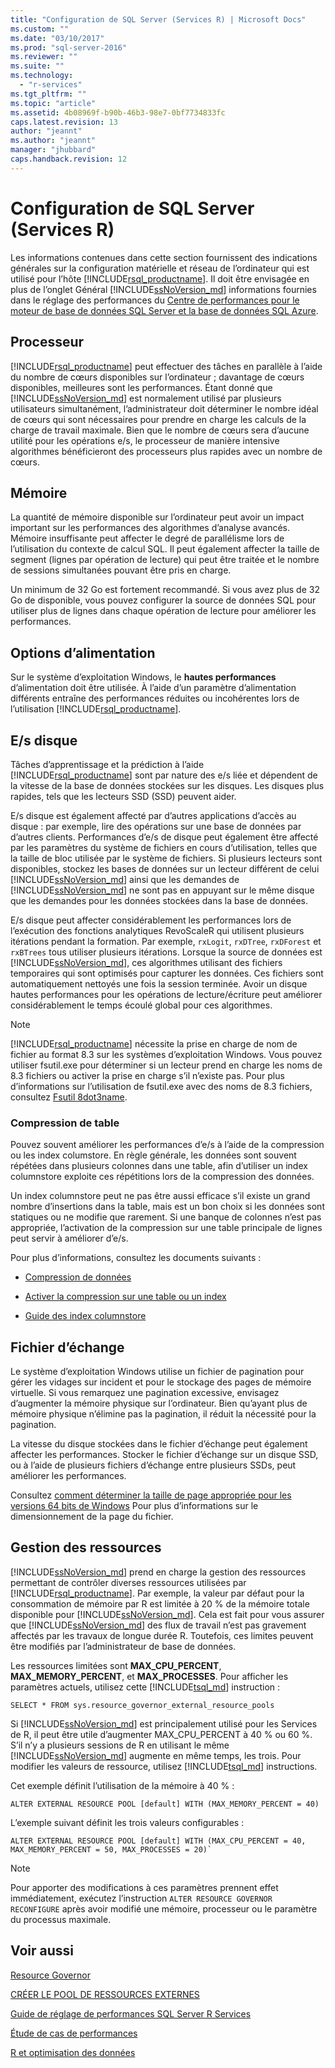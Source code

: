 ```yaml
---
title: "Configuration de SQL Server (Services R) | Microsoft Docs"
ms.custom: ""
ms.date: "03/10/2017"
ms.prod: "sql-server-2016"
ms.reviewer: ""
ms.suite: ""
ms.technology: 
  - "r-services"
ms.tgt_pltfrm: ""
ms.topic: "article"
ms.assetid: 4b08969f-b90b-46b3-98e7-0bf7734833fc
caps.latest.revision: 13
author: "jeannt"
ms.author: "jeannt"
manager: "jhubbard"
caps.handback.revision: 12
---
```

# Configuration de SQL Server (Services R)
Les informations contenues dans cette section fournissent des indications générales sur la configuration matérielle et réseau de l’ordinateur qui est utilisé pour l’hôte [!INCLUDE[rsql_productname](../../includes/rsql-productname-md.md)]. Il doit être envisagée en plus de l’onglet Général [!INCLUDE[ssNoVersion_md](../../includes/ssnoversion-md.md)] informations fournies dans le réglage des performances du [Centre de performances pour le moteur de base de données SQL Server et la base de données SQL Azure](../../relational-databases/security/security-center-for-sql-server-database-engine-and-azure-sql-database.md).

## Processeur

[!INCLUDE[rsql_productname](../../includes/rsql-productname-md.md)] peut effectuer des tâches en parallèle à l’aide du nombre de cœurs disponibles sur l’ordinateur ; davantage de cœurs disponibles, meilleures sont les performances. Étant donné que [!INCLUDE[ssNoVersion_md](../../includes/ssnoversion-md.md)] est normalement utilisé par plusieurs utilisateurs simultanément, l’administrateur doit déterminer le nombre idéal de cœurs qui sont nécessaires pour prendre en charge les calculs de la charge de travail maximale. Bien que le nombre de cœurs sera d’aucune utilité pour les opérations e/s, le processeur de manière intensive algorithmes bénéficieront des processeurs plus rapides avec un nombre de cœurs.

## Mémoire

La quantité de mémoire disponible sur l’ordinateur peut avoir un impact important sur les performances des algorithmes d’analyse avancés. Mémoire insuffisante peut affecter le degré de parallélisme lors de l’utilisation du contexte de calcul SQL. Il peut également affecter la taille de segment (lignes par opération de lecture) qui peut être traitée et le nombre de sessions simultanées pouvant être pris en charge.

Un minimum de 32 Go est fortement recommandé. Si vous avez plus de 32 Go de disponible, vous pouvez configurer la source de données SQL pour utiliser plus de lignes dans chaque opération de lecture pour améliorer les performances.

## Options d’alimentation

Sur le système d’exploitation Windows, le __hautes performances__ d’alimentation doit être utilisée. À l’aide d’un paramètre d’alimentation différents entraîne des performances réduites ou incohérentes lors de l’utilisation [!INCLUDE[rsql_productname](../../includes/rsql-productname-md.md)].

## E/s disque

Tâches d’apprentissage et la prédiction à l’aide [!INCLUDE[rsql_productname](../../includes/rsql-productname-md.md)] sont par nature des e/s liée et dépendent de la vitesse de la base de données stockées sur les disques. Les disques plus rapides, tels que les lecteurs SSD (SSD) peuvent aider. 

E/s disque est également affecté par d’autres applications d’accès au disque : par exemple, lire des opérations sur une base de données par d’autres clients. Performances d’e/s de disque peut également être affecté par les paramètres du système de fichiers en cours d’utilisation, telles que la taille de bloc utilisée par le système de fichiers. Si plusieurs lecteurs sont disponibles, stockez les bases de données sur un lecteur différent de celui [!INCLUDE[ssNoVersion_md](../../includes/ssnoversion-md.md)] ainsi que les demandes de [!INCLUDE[ssNoVersion_md](../../includes/ssnoversion-md.md)] ne sont pas en appuyant sur le même disque que les demandes pour les données stockées dans la base de données.

E/s disque peut affecter considérablement les performances lors de l’exécution des fonctions analytiques RevoScaleR qui utilisent plusieurs itérations pendant la formation. Par exemple, `rxLogit`, `rxDTree`, `rxDForest` et `rxBTrees` tous utiliser plusieurs itérations. Lorsque la source de données est [!INCLUDE[ssNoVersion_md](../../includes/ssnoversion-md.md)], ces algorithmes utilisant des fichiers temporaires qui sont optimisés pour capturer les données. Ces fichiers sont automatiquement nettoyés une fois la session terminée. Avoir un disque hautes performances pour les opérations de lecture/écriture peut améliorer considérablement le temps écoulé global pour ces algorithmes.

> [!NOTE]
> [!INCLUDE[rsql_productname](../../includes/rsql-productname-md.md)] nécessite la prise en charge de nom de fichier au format 8.3 sur les systèmes d’exploitation Windows. Vous pouvez utiliser fsutil.exe pour déterminer si un lecteur prend en charge les noms de 8.3 fichiers ou activer la prise en charge s’il n’existe pas. Pour plus d’informations sur l’utilisation de fsutil.exe avec des noms de 8.3 fichiers, consultez [Fsutil 8dot3name](https://technet.microsoft.com/library/ff621566(v=ws.11).aspx).

### Compression de table

Pouvez souvent améliorer les performances d’e/s à l’aide de la compression ou les index columstore. En règle générale, les données sont souvent répétées dans plusieurs colonnes dans une table, afin d’utiliser un index columnstore exploite ces répétitions lors de la compression des données.

Un index columnstore peut ne pas être aussi efficace s’il existe un grand nombre d’insertions dans la table, mais est un bon choix si les données sont statiques ou ne modifie que rarement. Si une banque de colonnes n’est pas appropriée, l’activation de la compression sur une table principale de lignes peut servir à améliorer d’e/s.

Pour plus d’informations, consultez les documents suivants :

* [Compression de données](../../relational-databases/data-compression/data-compression.md)

* [Activer la compression sur une table ou un index](../../relational-databases/data-compression/enable-compression-on-a-table-or-index.md)

* [Guide des index columnstore](Columnstore%20Indexes%20Guide.md)

## Fichier d’échange

Le système d’exploitation Windows utilise un fichier de pagination pour gérer les vidages sur incident et pour le stockage des pages de mémoire virtuelle. Si vous remarquez une pagination excessive, envisagez d’augmenter la mémoire physique sur l’ordinateur. Bien qu’ayant plus de mémoire physique n’élimine pas la pagination, il réduit la nécessité pour la pagination.

La vitesse du disque stockées dans le fichier d’échange peut également affecter les performances. Stocker le fichier d’échange sur un disque SSD, ou à l’aide de plusieurs fichiers d’échange entre plusieurs SSDs, peut améliorer les performances.

Consultez [comment déterminer la taille de page appropriée pour les versions 64 bits de Windows](https://support.microsoft.com/en-us/kb/2860880) Pour plus d’informations sur le dimensionnement de la page du fichier.

## Gestion des ressources

[!INCLUDE[ssNoVersion_md](../../includes/ssnoversion-md.md)] prend en charge la gestion des ressources permettant de contrôler diverses ressources utilisées par [!INCLUDE[rsql_productname](../../includes/rsql-productname-md.md)]. Par exemple, la valeur par défaut pour la consommation de mémoire par R est limitée à 20 % de la mémoire totale disponible pour [!INCLUDE[ssNoVersion_md](../../includes/ssnoversion-md.md)]. Cela est fait pour vous assurer que [!INCLUDE[ssNoVersion_md](../../includes/ssnoversion-md.md)] des flux de travail n’est pas gravement affectés par les travaux de longue durée R. Toutefois, ces limites peuvent être modifiés par l’administrateur de base de données. 

Les ressources limitées sont __MAX_CPU_PERCENT__, __MAX_MEMORY_PERCENT__, et __MAX_PROCESSES__. Pour afficher les paramètres actuels, utilisez cette [!INCLUDE[tsql_md](../../includes/tsql-md.md)] instruction :

```T-SQL
SELECT * FROM sys.resource_governor_external_resource_pools
``` 

Si [!INCLUDE[ssNoVersion_md](../../includes/ssnoversion-md.md)] est principalement utilisé pour les Services de R, il peut être utile d’augmenter MAX_CPU_PERCENT à 40 % ou 60 %. S’il n’y a plusieurs sessions de R en utilisant le même [!INCLUDE[ssNoVersion_md](../../includes/ssnoversion-md.md)] augmente en même temps, les trois. Pour modifier les valeurs de ressource, utilisez [!INCLUDE[tsql_md](../../includes/tsql-md.md)] instructions. 

Cet exemple définit l’utilisation de la mémoire à 40 % :

```T-SQL
ALTER EXTERNAL RESOURCE POOL [default] WITH (MAX_MEMORY_PERCENT = 40)
```
L’exemple suivant définit les trois valeurs configurables :
```T-SQL
ALTER EXTERNAL RESOURCE POOL [default] WITH (MAX_CPU_PERCENT = 40, MAX_MEMORY_PERCENT = 50, MAX_PROCESSES = 20)`
``` 

> [!NOTE]
> Pour apporter des modifications à ces paramètres prennent effet immédiatement, exécutez l’instruction `ALTER RESOURCE GOVERNOR RECONFIGURE` après avoir modifié une mémoire, processeur ou le paramètre du processus maximale. 

## Voir aussi
[Resource Governor](../../relational-databases/resource-governor/resource-governor.md)

[CRÉER LE POOL DE RESSOURCES EXTERNES](../../t-sql/statements/create-external-resource-pool-transact-sql.md)

 [Guide de réglage de performances SQL Server R Services](../../advanced-analytics/r-services/sql-server-r-services-performance-tuning.md)
 
 
 [Étude de cas de performances](../../advanced-analytics/r-services/performance-case-study-r-services.md)
 
 [R et optimisation des données](../../advanced-analytics/r-services/r-and-data-optimization-r-services.md)